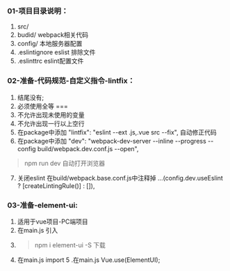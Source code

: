 ### 01-项目目录说明：
1. src/
2. budid/  webpack相关代码
3. config/  本地服务器配置
4. .eslintignore  eslist 排除文件
5. .eslinttrc  eslint配置文件

### 02-准备-代码规范-自定义指令-lintfix：
1. 结尾没有;
2. 必须使用全等 ===
3. 不允许出现未使用的变量
4. 不允许出现一行以上空行
5. 在package中添加
    "lintfix": "eslint --ext .js,.vue src --fix",
自动修正代码
6. 在package中添加
    "dev": "webpack-dev-server --inline --progress --config build/webpack.dev.conf.js --open",
>npm run dev 自动打开浏览器
7. 关闭eslint 在build/webpack.base.conf.js中注释掉
       ...(config.dev.useEslint ? [createLintingRule()] : []),

### 03-准备-element-ui:
1. 适用于vue项目-PC端项目
2. 在main.js 引入
3. >npm i element-ui -S  下载
4. 在main.js  import
5 .在main.js  Vue.use(ElementUI);